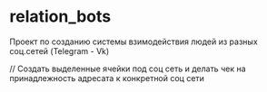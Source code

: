 # relation_bots
Проект по созданию системы взимодействия людей из разных соц.сетей (Telegram - Vk)

// Создать выделенные ячейки под соц сеть и делать чек на принадлежность адресата к конкретной соц сети
